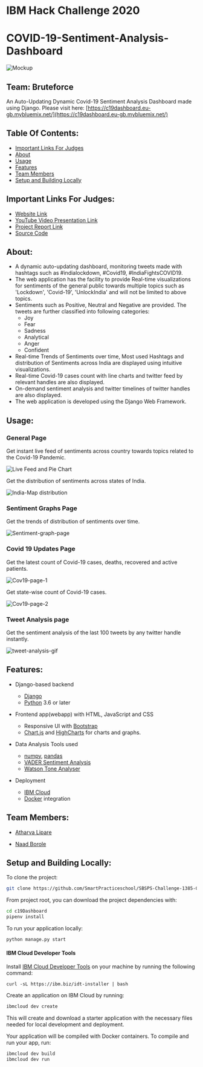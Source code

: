 # IBM Hack Challenge 2020
# COVID-19-Sentiment-Analysis-Dashboard

![Mockup](https://github.com/SmartPracticeschool/SBSPS-Challenge-1385-COVID-19-Sentiment-Analysis-Dashboard/blob/master/Images/mkp-1.png)


## Team: Bruteforce
An Auto-Updating Dynamic Covid-19 Sentiment Analysis Dashboard made using Django. Please visit here: [https://c19dashboard.eu-gb.mybluemix.net/](https://c19dashboard.eu-gb.mybluemix.net/)

## Table Of Contents:
- [Important Links For Judges](#important-links-for-judges)
- [About](#about)
- [Usage](#usage)
- [Features](#features)
- [Team Members](#team-members)
- [Setup and Building Locally](#setup-and-building-locally)

## Important Links For Judges:
- [Website Link](https://c19dashboard.eu-gb.mybluemix.net/)
- [YouTube Video Presentation Link](https://www.youtube.com/watch?v=YXsMKCpl7xA)
- [Project Report Link](https://github.com/SmartPracticeschool/SBSPS-Challenge-1385-COVID-19-Sentiment-Analysis-Dashboard/blob/master/Project-Report-Covid-19-Sentiment-Analysis-Dashboard-Team-Bruteforce.pdf)
- [Source Code](https://github.com/SmartPracticeschool/SBSPS-Challenge-1385-COVID-19-Sentiment-Analysis-Dashboard/tree/master/C19Dashboard)

## About:
- A dynamic auto-updating dashboard, monitoring tweets made with hashtags such as #indialockdown, #Covid19, #IndiaFightsCOVID19.
- The web application has the facility to provide Real-time visualizations for sentiments of the general public towards multiple topics such as 'Lockdown', 'Covid-19', 'UnlockIndia' and will not be limited to above topics.
- Sentiments such as Positive, Neutral and Negative are provided. The tweets are further classified into following categories:
  - Joy
  - Fear
  - Sadness
  - Analytical
  - Anger
  - Confident
- Real-time Trends of Sentiments over time, Most used Hashtags and distribution of Sentiments across India are displayed using intuitive visualizations.
- Real-time Covid-19 cases count with line charts and twitter feed by relevant handles are also displayed.
- On-demand sentiment analysis and twitter timelines of twitter handles are also displayed.
- The web application is developed using the Django Web Framework.
## Usage:

### General Page

Get instant live feed of sentiments across country towards topics related to the Covid-19 Pandemic.

![Live Feed and Pie Chart](https://github.com/SmartPracticeschool/SBSPS-Challenge-1385-COVID-19-Sentiment-Analysis-Dashboard/blob/master/Images/General-Page-crop.png)

Get the distribution of sentiments across states of India.

![India-Map distribution](https://github.com/SmartPracticeschool/SBSPS-Challenge-1385-COVID-19-Sentiment-Analysis-Dashboard/blob/master/Images/General-Page-Crop-2.jpg)

### Sentiment Graphs Page

Get the trends of distribution of sentiments over time.

![Sentiment-graph-page](https://github.com/SmartPracticeschool/SBSPS-Challenge-1385-COVID-19-Sentiment-Analysis-Dashboard/blob/master/Images/Sentiment-Graphs-Page.png)

### Covid 19 Updates Page

Get the latest count of Covid-19 cases, deaths, recovered and active patients.

![Cov19-page-1](https://github.com/SmartPracticeschool/SBSPS-Challenge-1385-COVID-19-Sentiment-Analysis-Dashboard/blob/master/Images/Covid-19-updates-Page.png)

Get state-wise count of Covid-19 cases.

![Cov19-page-2](https://github.com/SmartPracticeschool/SBSPS-Challenge-1385-COVID-19-Sentiment-Analysis-Dashboard/blob/master/Images/Covid-19-updates-Page-1.png.jpg)

### Tweet Analysis page

Get the sentiment analysis of the last 100 tweets by any twitter handle instantly.

![tweet-analysis-gif](https://github.com/SmartPracticeschool/SBSPS-Challenge-1385-COVID-19-Sentiment-Analysis-Dashboard/blob/master/Images/feature.gif)

## Features:

- Django-based backend
    - [Django](https://www.djangoproject.com/)
    - [Python](https://www.python.org/) 3.6 or later
    
- Frontend app(webapp) with HTML, JavaScript and CSS
    - Responsive UI with [Bootstrap](https://getbootstrap.com/)
    - [Chart.js](https://www.chartjs.org/) and [HighCharts](https://www.highcharts.com/) for charts and graphs.
    
- Data Analysis Tools used
  - [numpy](https://numpy.org/), [pandas](https://pandas.pydata.org/)
  - [VADER Sentiment Analysis](https://github.com/cjhutto/vaderSentiment)
  - [Watson Tone Analyser](https://www.ibm.com/watson/services/tone-analyzer/)
  
- Deployment
    - [IBM Cloud](https://www.ibm.com/in-en/cloud)
    - [Docker](https://www.docker.com/) integration
    
## Team Members:

- [Atharva Lipare](https://github.com/atharva-lipare)

- [Naad Borole](https://github.com/Naadborole)

## Setup and Building Locally:

To clone the project: 
```bash
git clone https://github.com/SmartPracticeschool/SBSPS-Challenge-1385-COVID-19-Sentiment-Analysis-Dashboard.git
```
From project root, you can download the project dependencies with:

```bash
cd c19Dashboard
pipenv install
```

To run your application locally:

```bash
python manage.py start
```

#### IBM Cloud Developer Tools

Install [IBM Cloud Developer Tools](https://cloud.ibm.com/docs/cli?topic=cloud-cli-getting-started) on your machine by running the following command:
```
curl -sL https://ibm.biz/idt-installer | bash
```

Create an application on IBM Cloud by running:

```bash
ibmcloud dev create
```

This will create and download a starter application with the necessary files needed for local development and deployment.

Your application will be compiled with Docker containers. To compile and run your app, run:

```bash
ibmcloud dev build
ibmcloud dev run
```
